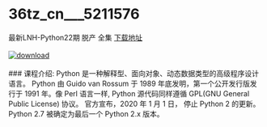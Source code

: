 # 36tz_cn___5211576
最新LNH-Python22期 脱产 全集
[下载地址](http://www.36tz.cn/article/5211576 "下载地址")
<br/></br>[![download](http://36tz.cn/muke_img/2020_03_2-161.png "下载地址")](http://www.36tz.cn/article/5211576 "下载地址")
<br/></br>### 课程介绍:
Python 是一种解释型、面向对象、动态数据类型的高级程序设计语言。
Python 由 Guido van Rossum 于 1989 年底发明，第一个公开发行版发行于 1991 年。像 Perl 语言一样, Python 源代码同样遵循 GPL(GNU General Public License) 协议。
官方宣布，2020 年 1 月 1 日， 停止 Python 2 的更新。Python 2.7 被确定为最后一个 Python 2.x 版本。


